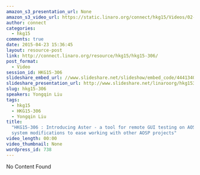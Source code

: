 ```yaml
---
amazon_s3_presentation_url: None
amazon_s3_video_url: https://static.linaro.org/connect/hkg15/Videos/02-11-Wednesday/HKG15-306%20Introducing%20Aster%20-%20a%20tool%20for%20remote%20GUI%20testing%20on%20AOSP.mp4
author: connect
categories:
  - hkg15
comments: true
date: 2015-04-23 15:36:45
layout: resource-post
link: http://connect.linaro.org/resource/hkg15/hkg15-306/
post_format:
  - Video
session_id: HKG15-306
slideshare_embed_url: //www.slideshare.net/slideshow/embed_code/44413403
slideshare_presentation_url: http://www.slideshare.net/linaroorg/hkg15306-introducing-aster-a-tool-for-remote-gui-testing-on-aosp
slug: hkg15-306
speakers: Yongqin Liu
tags:
  - hkg15
  - HKG15-306
  - Yongqin Liu
title:
  "HKG15-306 : Introducing Aster - a tool for remote GUI testing on AOSP / Build
  system modifications to ease working with other AOSP projects"
video_length: 00:00
video_thumbnail: None
wordpress_id: 738
---
```


No Content Found
